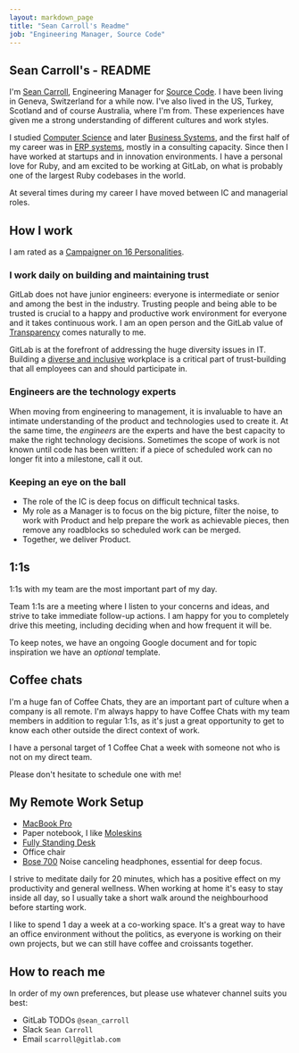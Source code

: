 ```yaml
---
layout: markdown_page
title: "Sean Carroll's Readme"
job: "Engineering Manager, Source Code"
---
```

## Sean Carroll's - README

I'm [Sean Carroll](https://gitlab.com/sean_carroll), Engineering Manager for [Source Code](https://about.gitlab.com/handbook/product/categories/features/#createsource-code-group). I have been living in Geneva, Switzerland for a while now. I've also lived in the US, Turkey, Scotland and of course Australia, where I'm from. These experiences have given me a strong understanding of different cultures and work styles.

I studied [Computer Science](https://www.monash.edu/) and later [Business Systems](https://www.vu.edu.au/), and the first half of my career was in [ERP systems](https://en.wikipedia.org/wiki/Enterprise_resource_planning), mostly in a consulting capacity. Since then I have worked at startups and in innovation environments. I have a personal love for Ruby, and am excited to be working at GitLab, on what is probably one of the largest Ruby codebases in the world.

At several times during my career I have moved between IC and managerial roles.

## How I work

I am rated as a [Campaigner on 16 Personalities](https://www.16personalities.com/enfp-personality).

### I work daily on building and maintaining trust

GitLab does not have junior engineers: everyone is intermediate or senior and among the best in the industry. Trusting people and being able to be trusted is crucial to a happy and productive work environment for everyone and it takes continuous work. I am an open person and the GitLab value of [Transparency](https://about.gitlab.com/handbook/values/#transparency) comes naturally to me.

GitLab is at the forefront of addressing the huge diversity issues in IT. Building a [diverse and inclusive](https://about.gitlab.com/handbook/values/#diversity-inclusion) workplace is a critical part of trust-building that all employees can and should participate in.

### Engineers are the technology experts

When moving from engineering to management, it is invaluable to have an intimate understanding of the product and technologies used to create it. At the same time, the _engineers_ are the experts and have the best capacity to make the right technology decisions. Sometimes the scope of work is not known until code has been written:
if a piece of scheduled work can no longer fit into a milestone, call it out.

### Keeping an eye on the ball

- The role of the IC is deep focus on difficult technical tasks. 
- My role as a Manager is to focus on the big picture, filter the noise, to work with Product and help prepare the work as achievable pieces, then remove any roadblocks so scheduled work can be merged.
- Together, we deliver Product.

## 1:1s

1:1s with my team are the most important part of my day.

Team 1:1s are a meeting where I listen to your concerns and ideas, and strive to take immediate follow-up actions. I am happy for you to completely drive this meeting, including deciding when and how frequent it will be.

To keep notes, we have an ongoing Google document and for topic inspiration we have an _optional_ template. 

## Coffee chats 

I'm a huge fan of Coffee Chats, they are an important part of culture when a company is all remote. I'm always happy to have Coffee Chats with my team members in addition to regular 1:1s, as it's just a great opportunity to get to know each other outside the direct context of work.

I have a personal target of 1 Coffee Chat a week with someone not who is not on my direct team.

Please don't hesitate to schedule one with me!

## My Remote Work Setup

- [MacBook Pro](https://about.gitlab.com/handbook/business-technology/team-member-enablement/onboarding-access-requests/#apple-hardware)
- Paper notebook, I like [Moleskins](https://www.amazon.com/Moleskine-Classic-Cover-Notebook-Ruled/dp/8883701127)
- [Fully Standing Desk](https://www.fully.com/en-eu/standing-desks/jarvis/jarvis-hardwood-standing-desk.html)
- Office chair
- [Bose 700](https://www.bose.com/en_us/products/headphones/noise_cancelling_headphones/noise-cancelling-headphones-700.html) Noise canceling headphones, essential for deep focus.

I strive to meditate daily for 20 minutes, which has a positive effect on my productivity and general wellness. When working at home it's easy to stay inside all day, so I usually take a short walk around the neighbourhood before starting work.

I like to spend 1 day a week at a co-working space. It's a great way to have an office environment without the politics, as everyone is working on their own projects, but we can still have coffee and croissants together.

## How to reach me

In order of my own preferences, but please use whatever channel suits you best:

- GitLab TODOs `@sean_carroll`
- Slack `Sean Carroll`
- Email `scarroll@gitlab.com`
